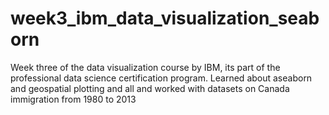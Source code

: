 # week3_ibm_data_visualization_seaborn
Week three of the data visualization course by IBM, its part of the professional data science certification program. Learned about aseaborn and geospatial plotting and all and worked with datasets on Canada immigration from 1980 to 2013
